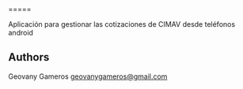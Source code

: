 
=====

Aplicación para gestionar las cotizaciones de CIMAV desde teléfonos android


Authors
-------
Geovany Gameros <geovanygameros@gmail.com>

